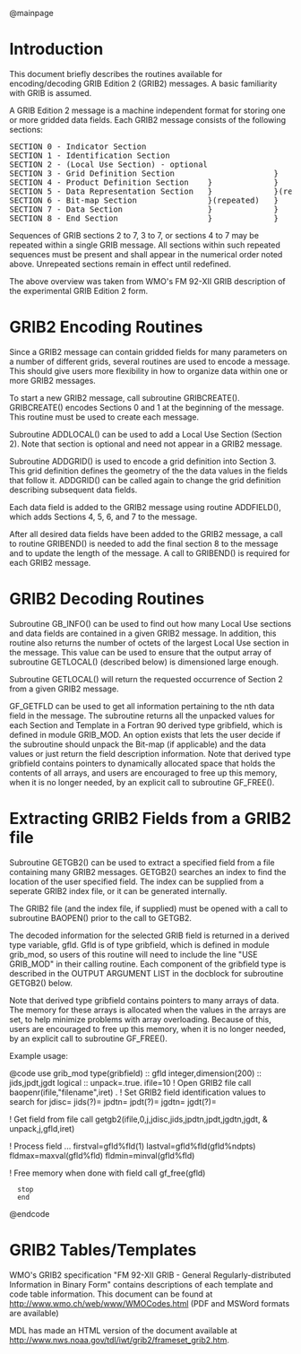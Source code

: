 @mainpage

# Introduction

This document briefly describes the routines available for encoding/decoding
GRIB Edition 2 (GRIB2) messages. A basic familiarity with GRIB is assumed.

A GRIB Edition 2 message is a machine independent format for storing
one or more gridded data fields. Each GRIB2 message consists of the 
following sections:

<pre>
SECTION 0 - Indicator Section
SECTION 1 - Identification Section
SECTION 2 - (Local Use Section) - optional                           }
SECTION 3 - Grid Definition Section                     }            }
SECTION 4 - Product Definition Section    }             }            }(repeated)
SECTION 5 - Data Representation Section   }             }(repeated)  }
SECTION 6 - Bit-map Section               }(repeated)   }            }
SECTION 7 - Data Section                  }             }            }
SECTION 8 - End Section                   }             }            }
</pre>

Sequences of GRIB sections 2 to 7, 3 to 7, or sections 4 to 7 may be repeated
within a single GRIB message. All sections within such repeated sequences
must be present and shall appear in the numerical order noted above.
Unrepeated sections remain in effect until redefined.

The above overview was taken from WMO's FM 92-XII GRIB description
of the experimental GRIB Edition 2 form.

# GRIB2 Encoding Routines

Since a GRIB2 message can contain gridded fields for many parameters on
a number of different grids, several routines are used to encode a message.
This should give users more flexibility in how to organize data
within one or more GRIB2 messages.

To start a new GRIB2 message, call subroutine GRIBCREATE(). GRIBCREATE()
encodes Sections 0 and 1 at the beginning of the message. This routine 
must be used to create each message.

Subroutine ADDLOCAL() can be used to add a Local Use Section (Section 2).
Note that section is optional and need not appear in a GRIB2 message.

Subroutine ADDGRID() is used to encode a grid definition into Section 3.
This grid definition defines the geometry of the the data values in the
fields that follow it. ADDGRID() can be called again to change the grid 
definition describing subsequent data fields.

Each data field is added to the GRIB2 message using routine ADDFIELD(),
which adds Sections 4, 5, 6, and 7 to the message.

After all desired data fields have been added to the GRIB2 message, a
call to routine GRIBEND() is needed to add the final section 8 to the
message and to update the length of the message. A call to GRIBEND()
is required for each GRIB2 message.

# GRIB2 Decoding Routines

Subroutine GB_INFO() can be used to find out how many Local Use sections
and data fields are contained in a given GRIB2 message. In addition,
this routine also returns the number of octets of the largest Local Use 
section in the message. This value can be used to ensure that the 
output array of subroutine GETLOCAL() (described below) is dimensioned
large enough.

Subroutine GETLOCAL() will return the requested occurrence of Section 2
from a given GRIB2 message. 

GF_GETFLD can be used to get all information pertaining to the nth 
data field in the message. The subroutine returns all the unpacked values
for each Section and Template in a Fortran 90 derived type gribfield,
which is defined in module GRIB_MOD. An option exists that lets the
user decide if the subroutine should unpack the Bit-map (if
applicable) and the data values or just return the field description
information.
Note that derived type gribfield contains pointers to dynamically
allocated space that holds the contents of all arrays, and users are encouraged 
to free up this memory, when it is no longer needed, by an explicit call
to subroutine GF_FREE().

# Extracting GRIB2 Fields from a GRIB2 file

Subroutine GETGB2() can be used to extract a specified field from a file
containing many GRIB2 messages. GETGB2() searches an index to find the 
location of the user specified field. The index can be supplied from a
seperate GRIB2 index file, or it can be generated internally.

The GRIB2 file (and the index file, if supplied) must be opened with
a call to subroutine BAOPEN() prior to the call to GETGB2.

The decoded information for the selected GRIB field is returned in a 
derived type variable, gfld. Gfld is of type gribfield, which is defined
in module grib_mod, so users of this routine will need to include
the line "USE GRIB_MOD" in their calling routine. Each component of the
gribfield type is described in the OUTPUT ARGUMENT LIST in the docblock
for subroutine GETGB2() below.

Note that derived type gribfield contains pointers to many arrays of data.
The memory for these arrays is allocated when the values in the arrays 
are set, to help minimize problems with array overloading. Because of this,
users are encouraged to free up this memory, when it is no longer
needed, by an explicit call to subroutine GF_FREE().

Example usage:

@code
      use grib_mod
      type(gribfield) :: gfld
      integer,dimension(200) :: jids,jpdt,jgdt
      logical :: unpack=.true.
      ifile=10
  ! Open GRIB2 file 
      call baopenr(ifile,"filename",iret)
      .
  ! Set GRIB2 field identification values to search for
      jdisc=
      jids(?)=
      jpdtn=
      jpdt(?)=
      jgdtn=
      jgdt(?)=

  ! Get field from file
      call getgb2(ifile,0,j,jdisc,jids,jpdtn,jpdt,jgdtn,jgdt,
     &            unpack,j,gfld,iret)

  ! Process field ...
      firstval=gfld%fld(1)
      lastval=gfld%fld(gfld%ndpts)
      fldmax=maxval(gfld%fld)
      fldmin=minval(gfld%fld)
      
  ! Free memory when done with field
      call gf_free(gfld)

      stop
      end
@endcode
      
# GRIB2 Tables/Templates

WMO's GRIB2 specification "FM 92-XII GRIB - General Regularly-distributed
Information in Binary Form" contains descriptions of each template
and code table information. This document can be found at
http://www.wmo.ch/web/www/WMOCodes.html
(PDF and MSWord formats are available)

MDL has made an HTML version of the document available at
http://www.nws.noaa.gov/tdl/iwt/grib2/frameset_grib2.htm.

